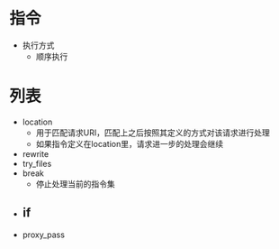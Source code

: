 # 指令
- 执行方式
	- 顺序执行

# 列表
- location
    - 用于匹配请求URI，匹配上之后按照其定义的方式对该请求进行处理
	- 如果指令定义在location里，请求进一步的处理会继续
- rewrite
- try_files
- break
	- 停止处理当前的指令集
- if
	- 
- proxy_pass